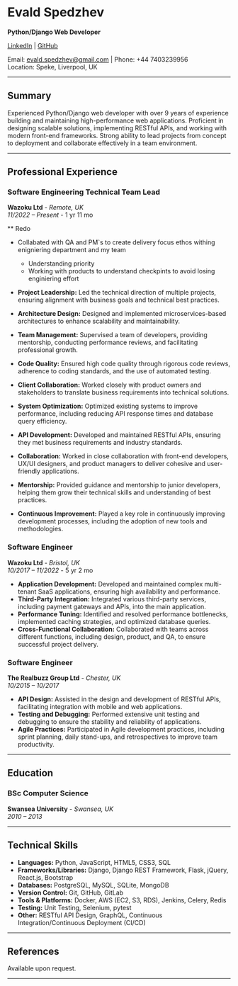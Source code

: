 # **Evald Spedzhev**
**Python/Django Web Developer**

[LinkedIn](https://www.linkedin.com/in/e-spedzhev/) | [GitHub](https://github.com/espedzhev)

Email: evald.spedzhev@gmail.com | Phone: +44 7403239956  
Location: Speke, Liverpool, UK

---

## **Summary**

Experienced Python/Django web developer with over 9 years of experience building and maintaining high-performance web applications. Proficient in designing scalable solutions, implementing RESTful APIs, and working with modern front-end frameworks. Strong ability to lead projects from concept to deployment and collaborate effectively in a team environment.

---

## **Professional Experience**

### **Software Engineering Technical Team Lead**  
**Wazoku Ltd** - *Remote, UK*  
*11/2022 – Present* - 1 yr 11 mo

** Redo
- Collabated with QA and PM`s to create delivery focus ethos withing enigniering department and my team
  - Understanding priority
  - Working with products to understand  checkpints to avoid losing enginiering effort

- **Project Leadership:** Led the technical direction of multiple projects, ensuring alignment with business goals and technical best practices.
- **Architecture Design:** Designed and implemented microservices-based architectures to enhance scalability and maintainability.
- **Team Management:** Supervised a team of developers, providing mentorship, conducting performance reviews, and facilitating professional growth.
- **Code Quality:** Ensured high code quality through rigorous code reviews, adherence to coding standards, and the use of automated testing.
- **Client Collaboration:** Worked closely with product owners and stakeholders to translate business requirements into technical solutions.

- **System Optimization:** Optimized existing systems to improve performance, including reducing API response times and database query efficiency.
- **API Development:** Developed and maintained RESTful APIs, ensuring they met business requirements and industry standards.
- **Collaboration:** Worked in close collaboration with front-end developers, UX/UI designers, and product managers to deliver cohesive and user-friendly applications.
- **Mentorship:** Provided guidance and mentorship to junior developers, helping them grow their technical skills and understanding of best practices.
- **Continuous Improvement:** Played a key role in continuously improving development processes, including the adoption of new tools and methodologies.

### **Software Engineer**  
**Wazoku Ltd** - *Bristol, UK*  
*10/2017 – 11/2022* - 5 yr 2 mo

- **Application Development:** Developed and maintained complex multi-tenant SaaS applications, ensuring high availability and performance.
- **Third-Party Integration:** Integrated various third-party services, including payment gateways and APIs, into the main application.
- **Performance Tuning:** Identified and resolved performance bottlenecks, implemented caching strategies, and optimized database queries.
- **Cross-Functional Collaboration:** Collaborated with teams across different functions, including design, product, and QA, to ensure successful project delivery.

### **Software Engineer**  
**The Realbuzz Group Ltd** - *Chester, UK*  
*10/2015 – 10/2017*

- **API Design:** Assisted in the design and development of RESTful APIs, facilitating integration with mobile and web applications.
- **Testing and Debugging:** Performed extensive unit testing and debugging to ensure the stability and reliability of applications.
- **Agile Practices:** Participated in Agile development practices, including sprint planning, daily stand-ups, and retrospectives to improve team productivity.

---

## **Education**

### **BSc Computer Science**  
**Swansea University** - *Swansea, UK*  
*2010 – 2013*

---

## **Technical Skills**

- **Languages:** Python, JavaScript, HTML5, CSS3, SQL
- **Frameworks/Libraries:** Django, Django REST Framework, Flask, jQuery, React.js, Bootstrap
- **Databases:** PostgreSQL, MySQL, SQLite, MongoDB
- **Version Control:** Git, GitHub, GitLab
- **Tools & Platforms:** Docker, AWS (EC2, S3, RDS), Jenkins, Celery, Redis
- **Testing:** Unit Testing, Selenium, pytest
- **Other:** RESTful API Design, GraphQL, Continuous Integration/Continuous Deployment (CI/CD)

---

## **References**

Available upon request.

---
